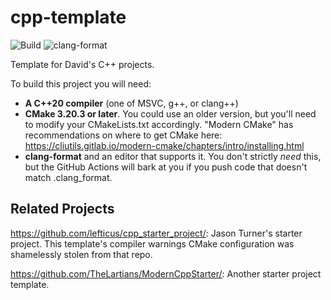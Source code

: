 # cpp-template

![Build](../../actions/workflows/build.yml/badge.svg) ![clang-format](../../actions/workflows/clang-format.yml/badge.svg)

Template for David's C++ projects.

To build this project you will need:

* **A C++20 compiler** (one of MSVC, g++, or clang++)
* **CMake 3.20.3 or later**.  You could use an older version, but you'll need to modify your CMakeLists.txt accordingly.  "Modern CMake" has recommendations on where to get CMake here: <https://cliutils.gitlab.io/modern-cmake/chapters/intro/installing.html>
* **clang-format** and an editor that supports it.  You don't strictly _need_ this, but the GitHub Actions will bark at you if you push code that doesn't match .clang_format.

## Related Projects

<https://github.com/lefticus/cpp_starter_project/>: Jason Turner's starter project.  This template's compiler warnings CMake configuration was shamelessly stolen from that repo.

<https://github.com/TheLartians/ModernCppStarter/>: Another starter project template.
